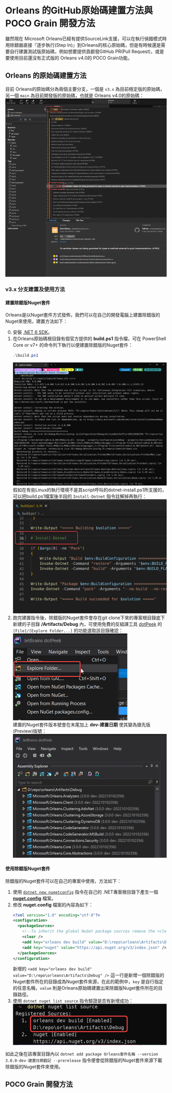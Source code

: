 # Orleans 的GitHub原始碼建置方法與 POCO Grain 開發方法

雖然現在 Microsoft Orleans已經有提供SourceLink支援，可以在執行偵錯模式時用除錯器直接『逐步執行(Step In)』到Orleans的核心原始碼，但是有時候還是需要自行建置測試版原始碼，例如想要提供貢獻發GitHub PR(Pull Request)，或是要使用目前還沒有正式版的 Orleans v4.0的 POCO Grain功能。

## Orleans 的原始碼建置方法

目前 Orleans的原始碼分為兩個主要分支，一個是 `v3.x` 為目前穩定版的原始碼，另一個 `main` 為目前開發版的原始碼，也就是 Orleans v4.0的原始碼：
![](./MicrosoftOrleans_github_branches.png)

### v3.x 分支建置及使用方法

#### 建置除錯版Nuget套件
Orleans是以Nuget套件方式發佈，我們可以在自己的開發電腦上建置除錯版的Nuget來使用，建置方法如下：  

0. 安裝 [.NET 6 SDK](https://dotnet.microsoft.com/en-us/download/dotnet/6.0)。
1. 在Orleans原始碼根目錄有個官方提供的 **build.ps1** 指令檔，可在 PowerShell Core or v7+ 的命令列下執行以便建置除錯版的Nuget套件：
    ```powershell
    .\build.ps1 
    ```
    ![](./build_Orleans_v3_branch.png)
    假如在有些Linux的執行環境不是其script呼叫的dotnet-install.ps1所支援的，可以把build.ps1檔案後半段的 `Install-Dotnet` 指令註解掉再執行：
    ![](./build_Orleans_v3_branch_without_install_dotnet.png)
2. 跑完建置指令後，除錯版的Nuget套件會存在git clone下來的專案根目錄底下新建的子目錄 **/Artifacts/Debug** 內，可使用免費的反組譯工具 [dotPeek](https://www.jetbrains.com/decompiler) 的 `[File]/[Explore Folder...]` 的功能選取該目錄確認：  
    ![](./dotpeek_open_folder.png)  
    建置的Nuget套件版本號會在末尾加上 **dev-建置日期** 使其變為搶先版(Preview)版號：  
    ![](./dotpeek_open_build_nugets.png)

#### 使用除錯版Nuget套件

除錯版的Nuget套件可以在自己的專案中使用，方法如下：
1. 使用 [`dotnet new nugetconfig`](https://learn.microsoft.com/en-us/nuget/reference/dotnet-commands) 指令在自己的 .NET專案根目錄下產生一個 [**nuget.config**](https://learn.microsoft.com/en-us/nuget/reference/nuget-config-file) 檔案。
2. 修改 **nuget.config** 檔案的內容為如下：
    ```xml
    <?xml version="1.0" encoding="utf-8"?>
    <configuration>
      <packageSources>
        <!--To inherit the global NuGet package sources remove the <clear/> line below -->
        <clear />
        <add key="orleans dev build" value="D:\repo\orleans\Artifacts\Debug" />
        <add key="nuget" value="https://api.nuget.org/v3/index.json" />
      </packageSources>
    </configuration>
    ```
    新增的 `<add key="orleans dev build" value="D:\repo\orleans\Artifacts\Debug" />` 這一行是新增一個除錯版的Nuget套件所在的目錄成為Nuget套件來源，在此的範例中，`key` 是自行指定的任意名稱，`value` 則是Orleans原始碼建置出來除錯版Nuget套件所在的目錄路徑。
3. 使用 `dotnet nuget list source` 指令驗證是否有新增成功：
    ![](./dotnet_cli_show_package_source.png)

如此之後在該專案目錄內以 `dotnet add package Orleans套件名稱 --version 3.0.0-dev-建置日期戳記 --prerelease` 指令便會從除錯版的Nuget套件來源下載除錯版的Nuget套件來使用。

## POCO Grain 開發方法

